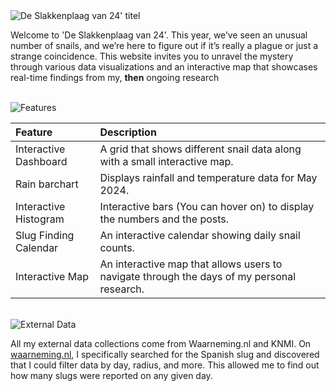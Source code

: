 <img src="https://github.com/user-attachments/assets/dda18f5b-cd83-44c9-82e1-fc71aff6c2b8" alt="De Slakkenplaag van 24' titel"> 


<p> Welcome to 'De Slakkenplaag van 24'. This year, we’ve seen an unusual number of snails, and we’re here to figure out if it’s really a plague or just a strange coincidence. This website invites you to unravel the mystery through various data visualizations and an interactive map that showcases real-time findings from my, <b>then</b> ongoing research
</p>

<br>
<img src="https://github.com/user-attachments/assets/911d4696-c64b-40b4-9a01-5113e6850fe8" alt="Features"> 

| Feature | Description |
| :-- | :--- |
| Interactive Dashboard |A grid that shows different snail data along with a small interactive map. |
| Rain barchart | Displays rainfall and temperature data for May 2024. |
| Interactive Histogram | Interactive bars (You can hover on) to display the numbers and the posts. |
| Slug Finding Calendar | An interactive calendar showing daily snail counts. |
| Interactive Map | An interactive map that allows users to navigate through the days of my personal research. |
<br>
<img src="https://github.com/user-attachments/assets/bf747cc3-d724-47d4-a974-8f5192c440bf" alt="External Data">
<p>All my external data collections come from Waarneming.nl and KNMI. On <a href="https://waarneming.nl/">waarneming.nl</a>, I specifically searched for the Spanish slug and discovered that I could filter data by day, radius, and more. This allowed me to find out how many slugs were reported on any given day.</p>

